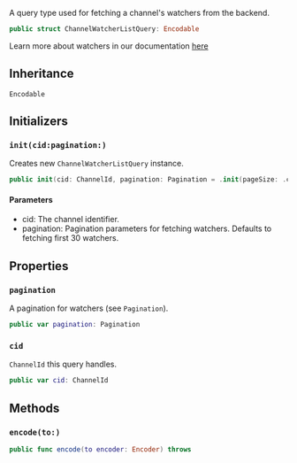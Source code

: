 
A query type used for fetching a channel's watchers from the backend.

``` swift
public struct ChannelWatcherListQuery: Encodable 
```

Learn more about watchers in our documentation [here](https://getstream.io/chat/docs/ios/watch_channel/?language=swift)

## Inheritance

`Encodable`

## Initializers

### `init(cid:pagination:)`

Creates new `ChannelWatcherListQuery` instance.

``` swift
public init(cid: ChannelId, pagination: Pagination = .init(pageSize: .channelWatchersPageSize)) 
```

#### Parameters

  - cid: The channel identifier.
  - pagination: Pagination parameters for fetching watchers. Defaults to fetching first 30 watchers.

## Properties

### `pagination`

A pagination for watchers (see `Pagination`).

``` swift
public var pagination: Pagination
```

### `cid`

`ChannelId` this query handles.

``` swift
public var cid: ChannelId
```

## Methods

### `encode(to:)`

``` swift
public func encode(to encoder: Encoder) throws 
```
